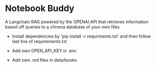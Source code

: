 # Notebook Buddy
A Langchain RAG powered by the OPENAI API that retrieves information based off queries to a chroma database of your own files.  

- Install dependencies by 'pip install -r requirments.txt' and then follow last line of requirements.txt

- Add own OPEN_API_KEY in .env

- Add own .md files in data/books
